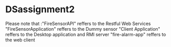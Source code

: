 # DSassignment2
Please note that :"FireSensorAPI" reffers to the Restful Web Services
                  "FireSensorApplication" reffers to the Dummy sensor
                  "Client Application" reffers to the Desktop application and RMI server
                  "fire-alarm-app" reffers to the web client
